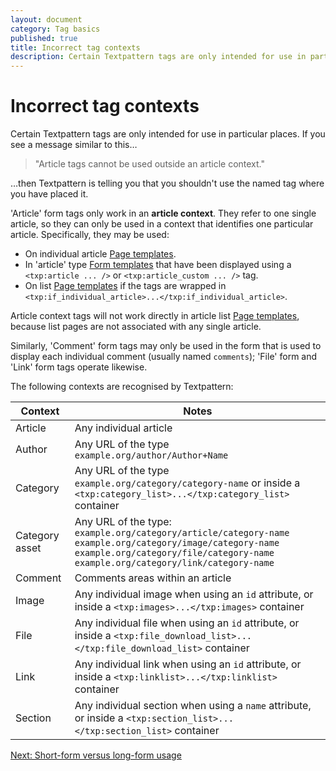 ```yaml
---
layout: document
category: Tag basics
published: true
title: Incorrect tag contexts
description: Certain Textpattern tags are only intended for use in particular places.
---
```


# Incorrect tag contexts

Certain Textpattern tags are only intended for use in particular places. If you see a message similar to this…

> "Article tags cannot be used outside an article context."

…then Textpattern is telling you that you shouldn't use the named tag where you have placed it.

'Article' form tags only work in an **article context**. They refer to one single article, so they can only be used in a context that identifies one particular article. Specifically, they may be used:

* On individual article [Page templates](https://docs.textpattern.io/themes/page-templates-explained).
* In 'article' type [Form templates](https://docs.textpattern.io/themes/form-templates-explained) that have been displayed using a `<txp:article ... />` or `<txp:article_custom ... />` tag.
* On list [Page templates](https://docs.textpattern.io/themes/page-templates-explained) if the tags are wrapped in `<txp:if_individual_article>...</txp:if_individual_article>`.

Article context tags will not work directly in article list [Page templates](https://docs.textpattern.io/themes/page-templates-explained), because list pages are not associated with any single article.

Similarly, 'Comment' form tags may only be used in the form that is used to display each individual comment (usually named `comments`); 'File' form and 'Link' form tags operate likewise.

The following contexts are recognised by Textpattern:

| Context  | Notes |
| -------- | -------- |
| Article | Any individual article |
| Author | Any URL of the type `example.org/author/Author+Name` |
| Category | Any URL of the type `example.org/category/category-name` or inside a `<txp:category_list>...</txp:category_list>` container |
| Category asset | Any URL of the type: <br> `example.org/category/article/category-name` <br> `example.org/category/image/category-name` <br> `example.org/category/file/category-name` <br> `example.org/category/link/category-name` |
| Comment | Comments areas within an article |
| Image | Any individual image when using an `id` attribute, or inside a `<txp:images>...</txp:images>` container |
| File | Any individual file when using an `id` attribute, or inside a `<txp:file_download_list>...</txp:file_download_list>` container |
| Link | Any individual link when using an `id` attribute, or inside a `<txp:linklist>...</txp:linklist>` container |
| Section | Any individual section when using a `name` attribute, or inside a `<txp:section_list>...</txp:section_list>` container |

[Next: Short-form versus long-form usage](shortform-vs-longform-usage)
